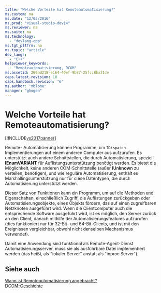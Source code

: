 ```yaml
---
title: "Welche Vorteile hat Remoteautomatisierung?"
ms.custom: na
ms.date: "12/03/2016"
ms.prod: "visual-studio-dev14"
ms.reviewer: na
ms.suite: na
ms.technology: 
  - "devlang-cpp"
ms.tgt_pltfrm: na
ms.topic: "article"
dev_langs: 
  - "C++"
helpviewer_keywords: 
  - "Remoteautomatisierung, DCOM"
ms.assetid: 269ad218-e164-40ef-9b87-25fcc8ba21de
caps.latest.revision: 10
caps.handback.revision: "6"
ms.author: "mblome"
manager: "ghogen"
---
```

# Welche Vorteile hat Remoteautomatisierung?
[!INCLUDE[vs2017banner](../assembler/inline/includes/vs2017banner.md)]

Remote\- Automatisierung können Programme, um `IDispatch` Implementierungen auf einem anderen Computer aus aufzurufen.  Es unterstützt auch andere Schnittstellen, die durch Automatisierung, speziell **IEnumVARIANT** für Auflistungsunterstützung benötigt werden.  Es bietet die Möglichkeit, keine anderen COM\-Schnittstelle \(außer **IUnknown** zu verteilen, benötigen\), und wie reguläre Automatisierung, enthält es Marshallingsunterstützung nur für diese Datentypen, die durch Automatisierung unterstützt werden.  
  
 Dieser Satz von Funktionen kann ein Programm, um auf die Methoden und Eigenschaften, einschließlich Zugriff, die Auflistungen zurückgeben oder Automatisierungsobjekte, eines Objekts fördern, das auf einen zugreifbaren Netzknoten ausgeführt wird.  Wenn die Clientcomputer auch die entsprechende Software ausgeführt wird, ist es möglich, den Server zurück an den Client, danach mithilfe der Automatisierungsfeatures aufzurufen \(dies funktioniert nur für 32\-Bit\- und 64\-Bit\-Clients, und ist mit den Ereignissen vergleichbar, obwohl nicht denselben Mechanismus verwendet\).  
  
 Damit eine Anwendung sind funktional als Remote\-Agent\-Dienst Automatisierungsserver, muss sie als ausführbare Datei implementiert werden \(das heißt, als "lokaler Server" anstatt als "inproc Server"\).  
  
## Siehe auch  
 [Wann ist Remoteautomatisierung angebracht?](../mfc/where-does-remote-automation-fit-in-q.md)   
 [DCOM\-Geschichte](../mfc/history-of-dcom.md)